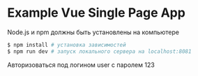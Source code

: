 # Example Vue Single Page App

Node.js и npm должны быть установлены на компьютере


``` bash
$ npm install # установка зависимостей
$ npm run dev # запуск локального сервера на localhost:8081
```

Авторизоваться под логином user с паролем 123
